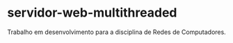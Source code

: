 # servidor-web-multithreaded
Trabalho em desenvolvimento para a disciplina de Redes de Computadores.
